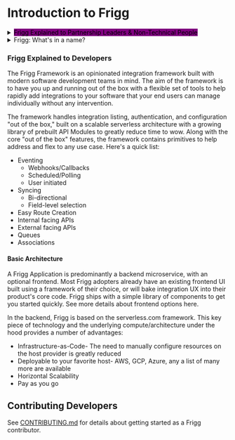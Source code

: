 # Introduction to Frigg

<details>

<summary><mark style="background-color:purple;">Frigg Explained to Partnership Leaders &#x26; Non-Technical People</mark></summary>

The Frigg Integration Framework is a software development tool built to help engineers build integrations faster.

While we all know that new "tech partnerships" unlock business opportunities, integration development is a complex, product-driven process performed by engineers and designers. Partnership leaders can't conjure new integrations into existence; product & engineering resources must be engaged and supported.

Given these dynamics, partnership leaders often seek external vendors and tools to get integrations built. This search brings them to Frigg and [Left Hook](https://lefthook.com).

Before they can bring Frigg to their engineering colleagues, partnership leaders should understand Frigg at a non-technical level. Our [Non-Technical Overview Doc](https://docs.google.com/document/d/e/2PACX-1vRzCTIUhUj5NC5CKIOhn36NGu6TbUPMwMF5-hFLJ2fuhfrCJ2VXnabtxqE429iP1CxPPgPyhzez41jk/pub) is intended to provide this context and support your advocacy for using Frigg.

Meanwhile, Frigg's documentation site is targeted at engineers and product leaders who will need to understand the framework as a development tool.&#x20;

If you're ready to introduce Frigg to your technical colleagues, share this documentation site. Our [live demo site](https://demo.friggframework.,org) is also instructive to both technical and non-technical audiences as well.

Have questions? Chat with us

</details>

<details>

<summary>Frigg: What's in a name?</summary>

Frigg Defintion:

* Frigg \*\*\*\*is the Norse goddess of **marriage** and **partnerships**
* Frigg means **“Beloved”** in Old Norse
* She flies the earthly skies as a falcon
* She is known in folklore as the **“weaver of the clouds”**

The Frigg Integration Framework powers integrations between software companies, the majority of which are in the cloud, speeding up time to live on tech partnerships.

</details>

### Frigg Explained to Developers&#x20;

The Frigg Framework is an opinionated integration framework built with modern software development teams in mind. The aim of the framework is to have you up and running out of the box with a flexible set of tools to help rapidly add integrations to your software that your end users can manage individually without any intervention.&#x20;

The framework handles integration listing, authentication, and configuration "out of the box," built on a scalable serverless architecture with a growing library of prebuilt API Modules to greatly reduce time to wow. Along with the core "out of the box" features, the framework contains primitives to help address and flex to any use case. Here's a quick list:

* Eventing
  * Webhooks/Callbacks
  * Scheduled/Polling
  * User initiated
* Syncing
  * Bi-directional
  * Field-level selection
* Easy Route Creation
* Internal facing APIs
* External facing APIs
* Queues
* Associations

#### Basic Architecture

A Frigg Application is predominantly a backend microservice, with an optional frontend. Most Frigg adopters already have an existing frontend UI built using a framework of their choice, or will bake integration UX into their product's core code. Frigg ships with a simple library of components to get you started quickly. See more details about frontend options here.

In the backend, Frigg is based on the serverless.com framework. This key piece of technology and the underlying compute/architecture under the hood provides a number of advantages:

* Infrastructure-as-Code- The need to manually configure resources on the host provider is greatly reduced
* Deployable to your favorite host- AWS, GCP, Azure, any a list of many more are available
* Horizontal Scalability
* Pay as you go

## Contributing Developers

See [CONTRIBUTING.md](getting-started/contributing/) for details about getting started as a Frigg contributor.
